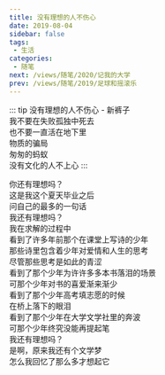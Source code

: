 ```yaml
---
title: 没有理想的人不伤心
date: 2019-08-04
sidebar: false
tags: 
 - 生活
categories:
 - 随笔
next: /views/随笔/2020/记我的大学
prev: /views/随笔/2019/足球和摇滚乐
---
```


::: tip 没有理想的人不伤心 - 新裤子  
我不要在失败孤独中死去  
也不要一直活在地下里  
物质的骗局  
匆匆的蚂蚁  
没有文化的人不上心
:::
<!-- more -->
你还有理想吗？  
这是我这个夏天毕业之后  
问自己的最多的一句话  
我还有理想吗？  
我在求解的过程中  
看到了许多年前那个在课堂上写诗的少年  
那些诗里包含着少年对爱情和人生的思考  
尽管那些思考是如此的青涩  
看到了那个少年为许许多多本书落泪的场景  
可那个少年对书的喜爱渐来渐少  
看到了那个少年高考填志愿的时候  
在桥上落下的眼泪  
看到了那个少年在大学文学社里的奔波  
可那个少年终究没能再提起笔  
我还有理想吗？  
是啊，原来我还有个文学梦  
怎么我回忆了那么多才想起它  